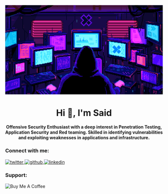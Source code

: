 <img src="222829.gif" width="1000">

<h1 align="center">Hi 👋, I'm Said</h1>
<h4 align="center">Offensive Security Enthusiast with a deep interest in Penetration Testing, Application Security and Red teaming. Skilled in identifying vulnerabilities and exploiting weaknesses in applications and infrastructure.</h4>

<h3 align="left">Connect with me:</h3>
<p align="left">
  <a href="https://twitter.com/0xsaidhussein" target="_blank">
    <img align="center" src="https://raw.githubusercontent.com/rahuldkjain/github-profile-readme-generator/master/src/images/icons/Social/twitter.svg" alt="twitter" height="30" />
  </a>
  <a href="https://github.com/0xsaidhussein" target="_blank">
    <img align="center" src="https://raw.githubusercontent.com/rahuldkjain/github-profile-readme-generator/master/src/images/icons/Social/github.svg" alt="github" height="30" />
  </a>
  <a href="https://www.linkedin.com/in/0xsaidhussein](https://www.linkedin.com/in/said-hussein-53ba8127b/" target="_blank">
    <img align="center" src="https://raw.githubusercontent.com/rahuldkjain/github-profile-readme-generator/master/src/images/icons/Social/linked-in-alt.svg" alt="linkedin" height="30" />
  </a>
</p>

<h3 align="left">Support:</h3>
<p>
  <a href="https://www.buymeacoffee.com/0xsaidhussein">
    <img align="left" src="https://cdn.buymeacoffee.com/buttons/v2/default-yellow.png" height="50" width="210" alt="Buy Me A Coffee" />
  </a>
</p>
<br><br>
